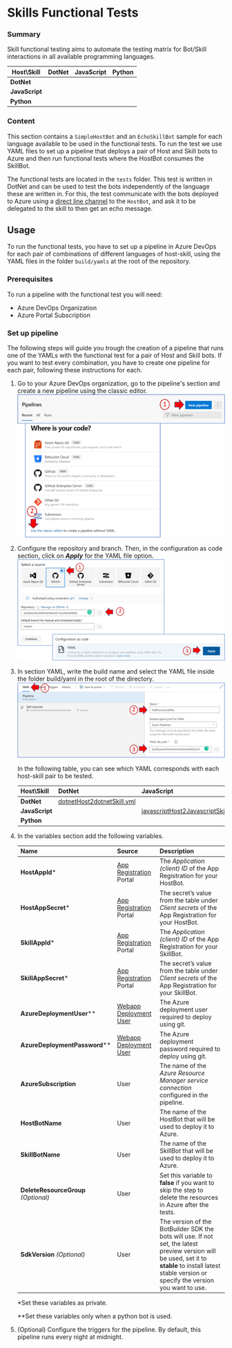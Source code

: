 # Skills Functional Tests

### Summary

Skill functional testing aims to automate the testing matrix for Bot/Skill interactions in all available programming languages.

| Host\Skill      | DotNet  | JavaScript  | Python  |
|---------------- |-------- |------------ |-------- |
| **DotNet**      |         |             |         |
| **JavaScript**  |         |             |         |
| **Python**      |         |             |         |

### Content

This section contains a `SimpleHostBot` and an `EchoSkillBot` sample for each language available to be used in the functional tests. To run the test we use YAML files to set up a pipeline that deploys a pair of Host and Skill bots to Azure and then run functional tests where the HostBot consumes the SkillBot.

The functional tests are located in the `tests` folder. This test is written in DotNet and can be used to test the bots independently of the language these are written in. For this, the test communicate with the bots deployed to Azure using a [direct line channel](https://docs.microsoft.com/en-us/azure/bot-service/bot-service-channel-directline) to the `HostBot`, and ask it to be delegated to the skill to then get an echo message.

## Usage

To run the functional tests, you have to set up a pipeline in Azure DevOps for each pair of combinations of different languages of host-skill, using the YAML files in the folder `build/yamls` at the root of the repository.

### Prerequisites

To run a pipeline with the functional test you will need:

- Azure DevOps Organization
- Azure Portal Subscription

### Set up pipeline

The following steps will guide you trough the creation of a pipeline that runs one of the YAMLs with the functional test for a pair of Host and Skill bots. If you want to test every combination, you have to create one pipeline for each pair, following these instructions for each.

1. Go to your Azure DevOps organization, go to the pipeline's section and create a new pipeline using the classic editor.
![image](media/new-pipeline.png)

2. Configure the repository and branch. Then, in the configuration as code section, click on **_Apply_** for the YAML file option.
![image](media/select-as-code.png)

3. In section YAML, write the build name and select the YAML file inside the folder build/yaml in the root of the directory.
![image](media/yaml-path.png)
  
   In the following table, you can see which YAML corresponds with each host-skill pair to be tested.

   | Host\Skill      | DotNet                                                                   | JavaScript                                                                            | Python  |
   |---------------- |------------------------------------------------------------------------- |-------------------------------------------------------------------------------------- |-------- |
   | **DotNet**      | [dotnetHost2dotnetSkill.yml ](../build/yaml/dotnetHost2dotnetSkill.yml ) |                                                                                       |         |
   | **JavaScript**  |                                                                          |[javascriptHost2JavascriptSkill.yml ](../build/yaml/javascriptHost2JavascriptSkill.yml)|         |
   | **Python**      |                                                                          |                                                                                       |[pythonHost2PythonSkill.yml](../build/yaml/pythonHost2PythonSkill.yml)         |

4. In the variables section add the following variables.

   | Name                   | Source                                                                                                         | Description                                                                                          |
   |----------------------- |--------------------------------------------------------------------------------------------------------------- |----------------------------------------------------------------------------------------------------- |
   | **HostAppId***         | [App Registration](https://portal.azure.com/#blade/Microsoft_AAD_RegisteredApps/ApplicationsListBlade) Portal  | The *Application (client) ID* of the App Registration for your HostBot.                              |
   | **HostAppSecret***     | [App Registration](https://portal.azure.com/#blade/Microsoft_AAD_RegisteredApps/ApplicationsListBlade) Portal  | The secret’s value from the table under *Client secrets* of the App Registration for your HostBot.   |
   | **SkillAppId***        | [App Registration](https://portal.azure.com/#blade/Microsoft_AAD_RegisteredApps/ApplicationsListBlade) Portal  | The *Application (client) ID* of the App Registration for your SkillBot.                             |
   | **SkillAppSecret***    | [App Registration](https://portal.azure.com/#blade/Microsoft_AAD_RegisteredApps/ApplicationsListBlade) Portal  | The secret’s value from the table under *Client secrets* of the App Registration for your SkillBot.  |
   | **AzureDeploymentUser**** | [Webapp Deployment User](https://docs.microsoft.com/en-us/cli/azure/webapp/deployment/user?view=azure-cli-latest#az-webapp-deployment-user-set)| The Azure deployment user required to deploy using git.           |
   | **AzureDeploymentPassword**** | [Webapp Deployment User](https://docs.microsoft.com/en-us/cli/azure/webapp/deployment/user?view=azure-cli-latest#az-webapp-deployment-user-set)| The Azure deployment password required to deploy using git.   |
   | **AzureSubscription**  | User                                                                                                           | The name of the *Azure Resource Manager service connection* configured in the pipeline.              |
   | **HostBotName**        | User                                                                                                           | The name of the HostBot that will be used to deploy it to Azure.                                     |
   | **SkillBotName**       | User                                                                                                           | The name of the SkillBot that will be used to deploy it to Azure.                                    |
   | **DeleteResourceGroup** _(Optional)_| User                                                                                              | Set this variable to **false** if you want to skip the step to delete the resources in Azure after the tests.|
   | **SdkVersion** _(Optional)_| User     | The version of the BotBuilder SDK the bots will use. If not set, the latest preview version will be used, set it to **stable** to install latest stable version or specify the version you want to use.|

   *Set these variables as private.

   **Set these variables only when a python bot is used.

5. (Optional) Configure the triggers for the pipeline. By default, this pipeline runs every night at midnight.
